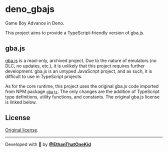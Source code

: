 # deno_gbajs

Game Boy Advance in Deno.

This project aims to provide a TypeScript-friendly version of gba.js.

## gba.js

[gba.js](https://github.com/endrift/gbajs) is a read-only, archived project. Due
to the nature of emulators (no DLC, no updates, etc.), it is unlikely that this
project requires further development. gba.js is an untyped JavaScript project,
and as such, it is difficult to use in TypeScript projects.

As for the core runtime, this project uses the original gba.js code imported
from NPM package [`gbajs`](https://www.npmjs.com/package/gbajs). The only
changes are the addition of TypeScript type definitions, utility functions, and
constants. The original gba.js license is linked below.

## License

[Original license](https://github.com/endrift/gbajs/blob/master/COPYING).

---

Developed with 🦕 by [**@EthanThatOneKid**](https://etok.codes/)
